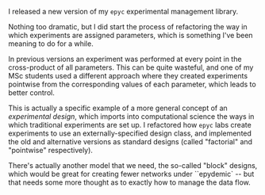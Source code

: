 <!--
.. title: New version of epyc released
.. slug: new-version-of-epyc-released
.. date: 2021-09-06 13:50:48 UTC+01:00
.. tags: epyc, development, software, python, news, experimental design
.. category:
.. link:
.. description:
.. type: text
-->

I released a new version of my ``epyc`` experimental management
library.

<!-- TEASER_END -->

Nothing too dramatic, but I did start the process of refactoring the
way in which experiments are assigned parameters, which is something
I've been meaning to do for a while.

In previous versions an experiment was performed at every point in the
cross-product of all parameters. This can be quite wasteful, and one
of my MSc students used a different approach where they created
experiments pointwise from the corresponding values of each parameter,
which leads to better control.

This is actually a specific example of a more general concept of an
*experimental design*, which imports into computational science the
ways in which traditional experiments are set up. I refactored how
``epyc`` labs create experiments to use an externally-specified design
class, and implemented the old and alternative versions as standard
designs (called "factorial" and "pointwise" respectively).

There's actually another model that we need, the so-called "block"
designs, which would be great for creating fewer networks under
``epydemic` -- but that needs some more thought as to exactly how to
manage the data flow.
